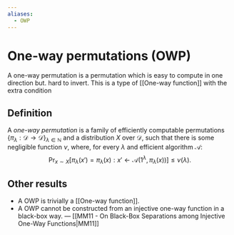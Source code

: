 ```yaml
---
aliases:
  - OWP
---
```

# One-way permutations (OWP)
A one-way permutation is a permutation which is easy to compute in one direction but. hard to invert. This is a type of [[One-way function]] with the extra condition 

## Definition
A *one-way permutation* is a family of efficiently computable permutations $\{\pi_{\lambda} : \mathcal{D} \to \mathcal{D}\}_{\lambda \in \mathbb{N}}$ and a distribution $X$ over $\mathcal{D}$, such that there is some negligible function $\nu$, where, for every $\lambda$ and  efficient algorithm $\mathcal{A}$: $$\Pr_{x\sim X}[\pi_{\lambda}(x') = \pi_{\lambda}(x) : x' \gets \mathcal{A}(1^{\lambda}, \pi_{\lambda}(x))] \le \nu(\lambda).$$

## Other results
- A OWP is trivially a [[One-way function]].
- A OWP cannot be constructed from an injective one-way function in a black-box way. — [[MM11 - On Black-Box Separations among Injective One-Way Functions|MM11]]